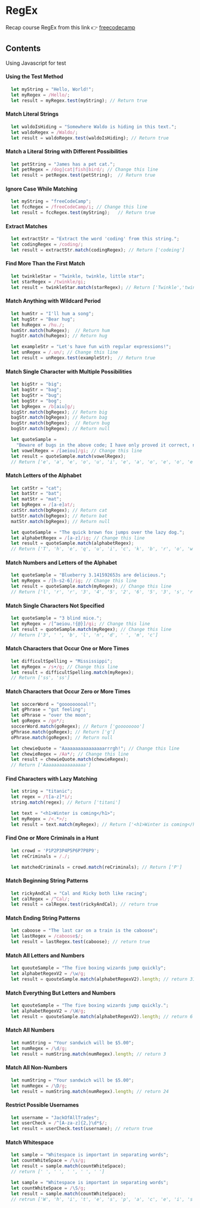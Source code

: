 
# RegEx

Recap course RegEx from this link 👉 [freecodecamp](https://www.youtube.com/watch?v=ZfQFUJhPqMM&t=54s)


## Contents
Using Javascript for test

#### Using the Test Method

```javascript
  let myString = "Hello, World!";
  let myRegex = /Hello/;
  let result = myRegex.test(myString); // Return true
```

#### Match Literal Strings

```javascript
  let waldoIsHiding = "Somewhere Waldo is hiding in this text.";
  let waldoRegex = /Waldo/;
  let result = waldoRegex.test(waldoIsHiding); // Return true
```

#### Match a Literal String with Different Possibilities

```javascript
  let petString = "James has a pet cat.";
  let petRegex = /dog|cat|fish|bird/; // Change this line
  let result = petRegex.test(petString);  // Return true
```

#### Ignore Case While Matching

```javascript
  let myString = "freeCodeCamp";
  let fccRegex = /freeCodeCamp/i; // Change this line
  let result = fccRegex.test(myString);   // Return true
```

#### Extract Matches

```javascript
  let extractStr = "Extract the word 'coding' from this string.";
  let codingRegex = /coding/;
  let result = extractStr.match(codingRegex); // Return ['codeing']
```

#### Find More Than the First Match

```javascript
  let twinkleStar = "Twinkle, twinkle, little star";
  let starRegex = /twinkle/gi;
  let result = twinkleStar.match(starRegex); // Return ['Twinkle','twinkle']
```

#### Match Anything with Wildcard Period

```javascript
  let humStr = "I'll hum a song";
  let hugStr = "Bear hug";
  let huRegex = /hu./;
  humStr.match(huRegex);  // Return hum
  hugStr.match(huRegex); // Return hug

  let exampleStr = "Let's have fun with regular expressions!";
  let unRegex = /.un/; // Change this line
  let result = unRegex.test(exampleStr);  // Return true
```

#### Match Single Character with Multiple Possibilities

```javascript
  let bigStr = "big";
  let bagStr = "bag";
  let bugStr = "bug";
  let bogStr = "bog";
  let bgRegex = /b[aiu]g/;
  bigStr.match(bgRegex); // Return big
  bagStr.match(bgRegex); // Return bag
  bugStr.match(bgRegex);  // Return bug
  bogStr.match(bgRegex); // Return null

  let quoteSample =
    "Beware of bugs in the above code; I have only proved it correct, not tried it.";
  let vowelRegex = /[aeiou]/gi; // Change this line
  let result = quoteSample.match(vowelRegex);  
  // Return ['e', 'a', 'e', 'o', 'u', 'i', 'e', 'a', 'o', 'e', 'o', 'e', 'I', 'a', 'e', 'o', 'o', 'e', 'i', 'o', 'e', 'o', 'i', 'e', 'i']
```

#### Match Letters of the Alphabet

```javascript
  let catStr = "cat";
  let batStr = "bat";
  let matStr = "mat";
  let bgRegex = /[a-e]at/;
  catStr.match(bgRegex); // Return cat
  batStr.match(bgRegex); // Return bat
  matStr.match(bgRegex); // Return null

  let quoteSample = "The quick brown fox jumps over the lazy dog.";
  let alphabetRegex = /[a-z]/ig; // Change this line
  let result = quoteSample.match(alphabetRegex); 
  // Return ['T', 'h', 'e', 'q', 'u', 'i', 'c', 'k', 'b', 'r', 'o', 'w', 'n', 'f', 'o', 'x', 'j', 'u', 'm', 'p', 's', 'o', 'v', 'e', 'r', 't', 'h', 'e', 'l', 'a', 'z', 'y', 'd', 'o', 'g']
```

#### Match Numbers and Letters of the Alphabet

```javascript
  let quoteSample = "Blueberry 3.141592653s are delicious.";
  let myRegex = /[h-s2-6]/ig; // Change this line
  let result = quoteSample.match(myRegex); // Change this line
  // Return ['l', 'r', 'r', '3', '4', '5', '2', '6', '5', '3', 's', 'r', 'l', 'i', 'i', 'o', 's']
```

#### Match Single Characters Not Specified

```javascript
  let quoteSample = "3 blind mice.";
  let myRegex = /[^aeiou.!{@}]/gi; // Change this line
  let result = quoteSample.match(myRegex); // Change this line
  // Return ['3', ' ', 'b', 'l', 'n', 'd', ' ', 'm', 'c']
```

#### Match Characters that Occur One or More Times

```javascript
  let difficultSpelling = "Mississippi";
  let myRegex = /s+/g; // Change this line
  let result = difficultSpelling.match(myRegex);
  // Return ['ss', 'ss']
```

#### Match Characters that Occur Zero or More Times

```javascript
  let soccerWord = "gooooooooal!";
  let gPhrase = "gut feeling";
  let oPhrase = "over the moon";
  let goRegex = /go*/;
  soccerWord.match(goRegex); // Return ['goooooooo']
  gPhrase.match(goRegex); // Return ['g']
  oPhrase.match(goRegex); // Return null

  let chewieQuote = "Aaaaaaaaaaaaaaaarrrgh!"; // Change this line
  let chewieRegex = /Aa*/; // Change this line
  let result = chewieQuote.match(chewieRegex);
  // Return ['Aaaaaaaaaaaaaaaa']
```

#### Find Characters with Lazy Matching

```javascript
  let string = "titanic";
  let regex = /t[a-z]*i/;
  string.match(regex); // Return ['titani']

  let text = "<h1>Winter is coming</h1>";
  let myRegex = /<.*>/;
  let result = text.match(myRegex); // Return ['<h1>Winter is coming</h1>']
```

#### Find One or More Criminals in a Hunt

```javascript
  let crowd = 'P1P2P3P4P5P6P7P8P9';
  let reCriminals = /./;

  let matchedCriminals = crowd.match(reCriminals); // Return ['P']
```

#### Match Beginning String Patterns

```javascript
  let rickyAndCal = "Cal and Ricky both like racing";
  let calRegex = /^Cal/;
  let result = calRegex.test(rickyAndCal); // return true
```

#### Match Ending String Patterns

```javascript
  let caboose = "The last car on a train is the caboose";
  let lastRegex = /caboose$/;
  let result = lastRegex.test(caboose); // return true
```

#### Match All Letters and Numbers

```javascript
  let quouteSample = "The five boxing wizards jump quickly";
  let alphabetRegexV2 = /\w/g;
  let result = quouteSample.match(alphabetRegexV2).length; // return 31
```

#### Match Everything But Letters and Numbers

```javascript
  let quouteSample = "The five boxing wizards jump quickly.";
  let alphabetRegexV2 = /\W/g;
  let result = quouteSample.match(alphabetRegexV2).length; // return 6
```

#### Match All Numbers

```javascript
  let numString = "Your sandwich will be $5.00";
  let numRegex = /\d/g;
  let result = numString.match(numRegex).length; // return 3
```

#### Match All Non-Numbers

```javascript
  let numString = "Your sandwich will be $5.00";
  let numRegex = /\D/g;
  let result = numString.match(numRegex).length; // return 24
```

#### Restrict Possible Usernames

```javascript
  let username = "JackOfAllTrades";
  let userCheck = /^[A-za-z]{2,}\d*$/;
  let result = userCheck.test(username); // return true
```

#### Match Whitespace

```javascript
  let sample = "Whitespace is important in separating words";
  let countWhiteSpace = /\s/g;
  let result = sample.match(countWhiteSpace); 
  // return [' ', ' ', ' ', ' ', ' ']

  let sample = "Whitespace is important in separating words";
  let countWhiteSpace = /\S/g;
  let result = sample.match(countWhiteSpace);
  // retrun ['W', 'h', 'i', 't', 'e', 's', 'p', 'a', 'c', 'e', 'i', 's', 'i', 'm', 'p', 'o', 'r', 't', 'a', 'n', 't', 'i', 'n', 's', 'e', 'p', 'a', 'r', 'a', 't', 'i', 'n', 'g', 'w', 'o', 'r', 'd', 's']
```
